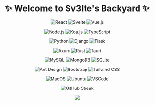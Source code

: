 <!-- ### Hi there 👋 -->

<!--
**sv3lte/sv3lte** is a ✨ _special_ ✨ repository because its `README.md` (this file) appears on your GitHub profile.

Here are some ideas to get you started:

- 🔭 I’m currently working on ...
- 🌱 I’m currently learning ...
- 👯 I’m looking to collaborate on ...
- 🤔 I’m looking for help with ...
- 💬 Ask me about ...
- 📫 How to reach me: ...
- 😄 Pronouns: ...
- ⚡ Fun fact: ...

Node  Koa2  Express  Redux  Hox  Vite  Vue  Vuex  Vux  pnpm  Bun Django  Flask  Axum  MySQL  MongoDB  Mongoose  SQLite 
WebStorm  HBuilderX  Xcode  Git  Github  Gitlab  Gitee  Tauri  Taro  HTML5  CSS3  Bootstrap  Miniprogram  Dart  Flutter
Photoshop  Sketch  Figma  Javascript  MacOS  WSL  Pug  Bruno  Postman  Ant-Design  Ant-Design-Pro  ElementUI

-->

<h1 align="center">✨ Welcome to Sv3lte's Backyard ✨</h1>

<div align="center">

![React](https://img.shields.io/badge/React-129fca?style=for-the-badge&logo=react&logoColor=white)
![Svelte](https://img.shields.io/badge/Svelte-ff3e00?style=for-the-badge&logo=Svelte&logoColor=white)
![Vue.js](https://img.shields.io/badge/Vue.js-43b883?style=for-the-badge&logo=vue.js&logoColor=white)
<br>

![Node.js](https://img.shields.io/badge/Node.js-84ba64?style=for-the-badge&logo=node.js&logoColor=white)
![Koa.js](https://img.shields.io/badge/Koa.js-33333d?style=for-the-badge&logo=koa&logoColor=white)
![TypeScript](https://img.shields.io/badge/TypeScript-007acc?style=for-the-badge&logo=typescript&logoColor=white)
<br>

![Python](https://img.shields.io/badge/Python-3776ab?style=for-the-badge&logo=python&logoColor=white)
![Django](https://img.shields.io/badge/Django-113229?style=for-the-badge&logo=django&logoColor=white)
![Flask](https://img.shields.io/badge/Flask-000000?style=for-the-badge&logo=flask&logoColor=white)
<br>

![Axum](https://img.shields.io/badge/Axum-a21caf?style=for-the-badge&logo=rust&logoColor=white)
![Rust](https://img.shields.io/badge/Rust-000000?style=for-the-badge&logo=rust&logoColor=white)
![Tauri](https://img.shields.io/badge/Tauri-25c9db?style=for-the-badge&logo=tauri&logoColor=white)
<br>

![MySQL](https://img.shields.io/badge/MySQL-02758f?style=for-the-badge&logo=mysql&logoColor=white)
![MongoDB](https://img.shields.io/badge/MongoDB-00ed64?style=for-the-badge&logo=mongodb&logoColor=white)
![SQLite](https://img.shields.io/badge/SQLite-044a64?style=for-the-badge&logo=sqlite&logoColor=white)
<br>

![Ant Design](https://img.shields.io/badge/Ant%20Design-1677ff?style=for-the-badge&logo=antdesign&logoColor=white)
![Bootstrap](https://img.shields.io/badge/Bootstrap-712cf9?style=for-the-badge&logo=bootstrap&logoColor=white)
![Tailwind CSS](https://img.shields.io/badge/Tailwind%20CSS-39bdf8?style=for-the-badge&logo=tailwindcss&logoColor=white)
<br>

![MacOS](https://img.shields.io/badge/MacOS-000000?style=for-the-badge&logo=apple&logoColor=white)
![Ubuntu](https://img.shields.io/badge/Ubuntu-ea5421?style=for-the-badge&logo=ubuntu&logoColor=white)
![VSCode](https://img.shields.io/badge/VSCode-0067b8?style=for-the-badge&logo=visual%20studio%20code&logoColor=white)
<br>

![GitHub Streak](http://github-readme-streak-stats.herokuapp.com?user=sv3lte&theme=github-dark&hide_border=true&background=161B22)
<br>

<img src="https://github-readme-stats.vercel.app/api/top-langs/?username=sv3lte&layout=compact" />

</div>

<!-- ![Flutter](https://img.shields.io/badge/Flutter-4ad1fd?style=for-the-badge&logo=flutter&logoColor=white) -->
<!-- ![PostgreSQL](https://img.shields.io/badge/PostgreSQL-336792?style=for-the-badge&logo=postgresql&logoColor=white) -->
<!-- ![Photoshop](https://img.shields.io/badge/Photoshop-001e36?style=for-the-badge&logo=adobe&logoColor=white) -->
<!-- ![Sketch](https://img.shields.io/badge/Sketch-f26725?style=for-the-badge&logo=sketch&logoColor=white) -->
<!-- ![Figma](https://img.shields.io/badge/Figma-5551ff?style=for-the-badge&logo=figma&logoColor=white) -->

